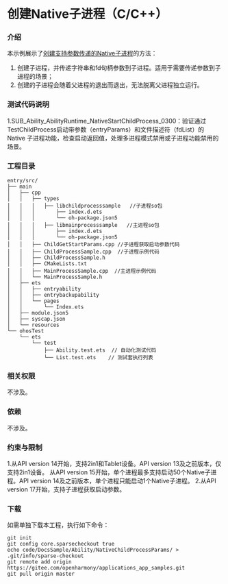 # 创建Native子进程（C/C++）

### 介绍

本示例展示了[创建支持参数传递的Native子进程](https://gitcode.com/openharmony/docs/blob/master/zh-cn/application-dev/application-models/capi_nativechildprocess_development_guideline.md#创建支持参数传递的native子进程)的方法：

1. 创建子进程，并传递字符串和fd句柄参数到子进程。适用于需要传递参数到子进程的场景；
2. 创建的子进程会随着父进程的退出而退出，无法脱离父进程独立运行。

### 测试代码说明

1.SUB_Ability_AbilityRuntime_NativeStartChildProcess_0300：验证通过TestChildProcess启动带参数（entryParams）和文件描述符（fdList）的 Native 子进程功能，检查启动返回值，处理多进程模式禁用或子进程功能禁用的场景。

### 工程目录
```
entry/src/
├── main
│   ├── cpp
│   │   ├── types
│   │   │   ├── libchildprocesssample   //子进程so包
│   │   │       ├── index.d.ets
│   │   │       └── oh-package.json5
│   │   │   ├── libmainprocesssample   //主进程so包
│   │   │       ├── index.d.ets
│   │   │       └── oh-package.json5
│   │   ├── ChildGetStartParams.cpp //子进程获取启动参数代码
│   │   ├── ChildProcessSample.cpp  //子进程示例代码
│   │   ├── ChildProcessSample.h
│   │   ├── CMakeLists.txt
│   │   ├── MainProcessSample.cpp  //主进程示例代码
│   │   └── MainProcessSample.h
│   ├── ets
│   │   ├── entryability
│   │   ├── entrybackupability
│   │   └── pages
│   │       └── Index.ets
│   ├── module.json5
│   ├── syscap.json
│   └── resources
└── ohosTest
    └── ets
        └── test
            ├── Ability.test.ets  // 自动化测试代码
            └── List.test.ets    // 测试套执行列表

```

### 相关权限

不涉及。

### 依赖

不涉及。

### 约束与限制

1.从API version 14开始，支持2in1和Tablet设备。API version 13及之前版本，仅支持2in1设备。 从API version 15开始，单个进程最多支持启动50个Native子进程。API version 14及之前版本，单个进程只能启动1个Native子进程。
2.从API version 17开始，支持子进程获取启动参数。

### 下载

如需单独下载本工程，执行如下命令：

```
git init
git config core.sparsecheckout true
echo code/DocsSample/Ability/NativeChildProcessParams/ > .git/info/sparse-checkout
git remote add origin https://gitee.com/openharmony/applications_app_samples.git
git pull origin master
```